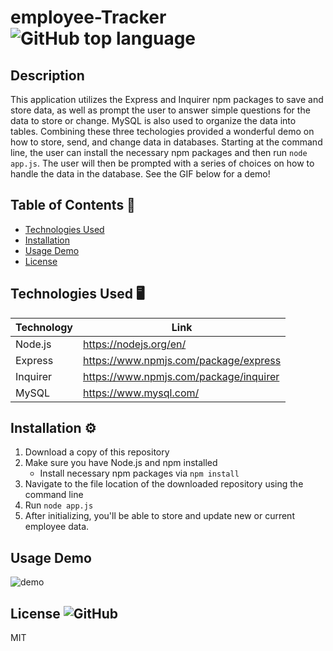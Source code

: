 # employee-Tracker ![GitHub top language](https://img.shields.io/github/languages/top/Dkallen117/employee-Tracker)

## Description 

This application utilizes the Express and Inquirer npm packages to save and store data, as well as prompt the user to answer simple questions for the data to store or change. MySQL is also used to organize the data into tables. Combining these three techologies provided a wonderful demo on how to store, send, and change data in databases. Starting at the command line, the user can install the necessary npm packages and then run `node app.js`. The user will then be prompted with a series of choices on how to handle the data in the database. See the GIF below for a demo!


## Table of Contents 📖

- [Technologies Used](#technologies-used-%EF%B8%8F)
- [Installation](#installation-%EF%B8%8F)
- [Usage Demo](#usage-demo)
- [License](#license-)

## Technologies Used 🖥️

| Technology  | Link                                   |
| ----------- | -------------------------------------- |
| Node.js     | https://nodejs.org/en/                 |
| Express     | https://www.npmjs.com/package/express  |
| Inquirer    | https://www.npmjs.com/package/inquirer |
| MySQL       | https://www.mysql.com/                 |


## Installation ⚙️

1. Download a copy of this repository
2. Make sure you have Node.js and npm installed
    - Install necessary npm packages via `npm install`
3. Navigate to the file location of the downloaded repository using the command line
4. Run `node app.js`
5. After initializing, you'll be able to store and update new or current employee data.


## Usage Demo

![demo](Demo/employee-tracker.gif)

## License ![GitHub](https://img.shields.io/github/license/smcheah/employee-Tracker)

MIT

